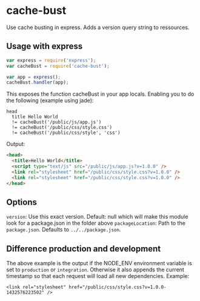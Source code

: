 # cache-bust

Use cache busting in express. Adds a version query string to ressources.

## Usage with express

```js
var express = require('express');
var cacheBust = require('cache-bust');

var app = express();
cacheBust.handler(app);
```

This exposes the function cacheBust in your app locals. Enabling you to do the following (example using jade):

```jade
head
  title Hello World
  != cacheBust('/public/js/app.js')
  != cacheBust('/public/css/style.css')
  != cacheBust('/public/css/style', 'css')
```

Output:

```html
<head>
  <title>Hello World</title>
  <script type="text/js" src="/public/js/app.js?v=1.0.0" />
  <link rel="stylesheet" href="/public/css/style.css?v=1.0.0" />
  <link rel="stylesheet" href="/public/css/style.css?v=1.0.0" />
</head>
```

## Options

`version`: Use this exact version. Default: null which will make this module look for a package.json in the folder above
`packageLocation`: Path to the `package.json`. Defaults to `../../package.json`.

## Difference production and development

The above example is the output if the NODE_ENV environment variable is set to `production` or `integration`. Otherwise it also appends the current timestamp so that each request will load all new dependencies. Example:

```
<link rel="stylesheet" href="/public/css/style.css?v=1.0.0-1432576223502" />
```
